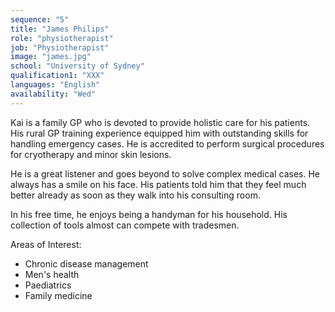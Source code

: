```yaml
---
sequence: "5"
title: "James Philips"
role: "physiotherapist"
job: "Physiotherapist"
image: "james.jpg"
school: "University of Sydney"
qualification1: "XXX"
languages: "English"
availability: "Wed"
---
```


Kai is a family GP who is devoted to provide holistic care for his patients. His rural GP training experience equipped him with outstanding skills for handling emergency cases. He is accredited to perform surgical procedures for cryotherapy and minor skin lesions.    

He is a great listener and goes beyond to solve complex medical cases. He always has a smile on his face. His patients told him that they feel much better already as soon as they walk into his consulting room.    

In his free time, he enjoys being a handyman for his household. His collection of tools almost can compete with tradesmen.    

Areas of Interest:
- Chronic disease management 
- Men's health
- Paediatrics
- Family medicine